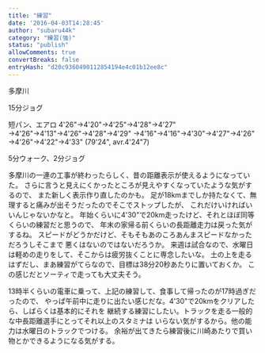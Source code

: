 ```yaml
---
title: "練習"
date: '2016-04-03T14:28:45'
author: "subaru44k"
category: "練習(強)"
status: "publish"
allowComments: true
convertBreaks: false
entryHash: "d20c9360490112854194e4c01b12ee8c"
---
```

多摩川

15分ジョグ

短パン、エアロ
4'26"→4'20"→4'25"→4'28"→4'27"
→4'26"→4'13"→4'26"→4'28"→4'29"
→4'16"→4'16"→4'30"→4'27"→4'26"
→4'26"→4'22"→4'33"
(79'24", avr.4'24"7)

5分ウォーク、2分ジョグ

多摩川の一連の工事が終わったらしく、昔の距離表示が使えるようになっていた。
さらに言うと見えにくかったところが見えやすくなっていたような気がするので、
また新しく表示作り直したのかも。
足が18kmまでしか持たなくて、無理すると痛みが出そうだったのでそこでストップしたが、
これだけいければいいんじゃないかなと。
年始くらいに4'30"で20km走ったけど、それとほぼ同等くらいの練習だと思うので、
年末の家帰る前くらいの長距離走力は戻った気がするね。
スピードがどうかだけど、そもそもあのころあんまスピードなかっただろうしそこまで
悪くはないのではないだろうか。
来週は試合なので、水曜日は軽めの走りをして、そこからは疲労抜くことに専念したいな。
土の上を走るはずだし、まあ練習がてらなので、目標は38分20秒あたりに置いておくか。
この感じだとソーティで走っても大丈夫そう。

13時半くらいの電車に乗って、上記の練習して、食事して帰ったのが17時過ぎだったので、
やっぱ午前中に走りに出たい感じだな。4'30"で20kmをクリアしたら、しばらくは基本的にそれを
継続する練習にしたい。トラックを走る一般的な中長距離選手にとってそれ以上のスタミナは
いらない気がするから。他の能力は水曜日のトラックでつける。
余裕が出てきたら練習後に川崎あたりで買い物とかできるようになる気がする。
